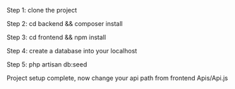 Step 1: clone the project

Step 2: cd backend && composer install

Step 3: cd frontend && npm install

Step 4: create a database into your localhost

Step 5:  php artisan db:seed

Project setup complete, now change your api path from frontend Apis/Api.js
 
